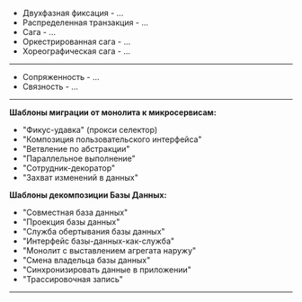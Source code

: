 - Двухфазная фиксация - ...
- Распределенная транзакция - ...
- Сага - ...
- Оркестрированная сага - ...
- Хореографическая сага - ...
---------------------------------
- Сопряженность - ...
- Связность - ...
---------------------------------
**Шаблоны миграции от монолита к микросервисам:**
- "Фикус-удавка" (прокси селектор)
- "Композиция пользовательского интерфейса"
- "Ветвление по абстракции"
- "Параллельное выполнение"
- "Сотрудник-декоратор"
- "Захват изменений в данных"

**Шаблоны декомпозиции Базы Данных:**
- "Совместная база данных"
- "Проекция базы данных"
- "Служба обертывания базы данных"
- "Интерфейс базы-данных-как-служба"
- "Монолит с выставлением агрегата наружу"
- "Смена владельца базы данных"
- "Синхронизировать данные в приложении"
- "Трассировочная запись"
---------------------------------
